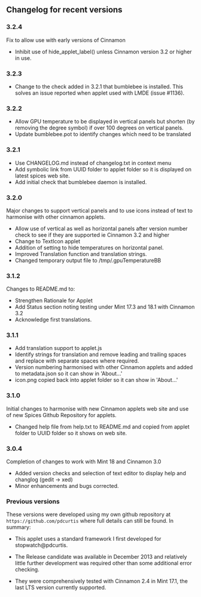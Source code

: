 ## Changelog for recent versions

### 3.2.4

Fix to allow use with early versions of Cinnamon

 * Inhibit use of hide_applet_label() unless Cinnamon version 3.2 or higher in use.

### 3.2.3

 * Change to the check added in 3.2.1 that bumblebee is installed. This solves an issue reported when applet used with LMDE (issue #1136).

### 3.2.2

 * Allow GPU temperature to be displayed in vertical panels but shorten (by removing the degree symbol) if over 100 degrees on vertical panels.
 * Update bumblebee.pot to identify changes which need to be translated

### 3.2.1

 * Use CHANGELOG.md instead of changelog.txt in context menu
 * Add symbolic link from UUID folder to applet folder so it is displayed on latest spices web site.
 * Add initial check that bumblebee daemon is installed.

### 3.2.0

Major changes to support vertical panels and to use icons instead of text to harmonise with other cinnamon applets.

 * Allow use of vertical as well as horizontal panels after version number check to see if they are supported ie Cinnamon 3.2 and higher
 * Change to TextIcon applet
 * Addition of setting to hide temperatures on horizontal panel.
 * Improved Translation function and translation strings.
 * Changed temporary output file to /tmp/.gpuTemperatureBB

### 3.1.2

Changes to README.md to:

 * Strengthen Rationale for Applet
 * Add Status section noting testing under Mint 17.3 and 18.1 with Cinnamon 3.2
 * Acknowledge first translations.

### 3.1.1

 * Add translation support to applet.js
 * Identify strings for translation and remove leading and trailing spaces and replace with separate spaces where required.
 * Version numbering harmonised with other Cinnamon applets and added to metadata.json so it can show in 'About...'
 * icon.png copied back into applet folder so it can show in 'About...'

### 3.1.0

Initial changes to harmonise with new Cinnamon applets web site and use of new Spices Github Repository for applets.

* Changed help file from help.txt to README.md and copied from applet folder to UUID folder so it shows on web site.

### 3.0.4

Completion of changes to work with Mint 18 and Cinnamon 3.0

 * Added version checks and selection of text editor to display help and changlog  (gedit -> xed)
* Minor enhancements and bugs corrected.

### Previous versions


These versions were developed using my own github repository at ```https://github.com/pdcurtis``` where full details can still be found. In summary:

 * This applet uses a standard framework I first developed for stopwatch@pdcurtis.

 * The Release candidate was available in December 2013 and relatively little further development was required other than some additional error checking.

 * They were comprehensively tested with Cinnamon 2.4 in Mint 17.1, the last LTS version currently supported.
